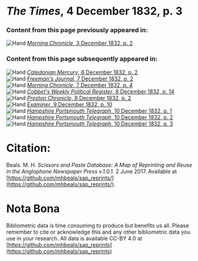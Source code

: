 # *The Times*, 4 December 1832, p. 3  
  
### Content from this page previously appeared in:  
![Hand](http://scissorsandpaste.net/wp-content/uploads/2017/06/smallhandpointer.png) [*Morning Chronicle*, 3 December 1832, p. 2](https://mhbeals.github.io/sap_html/Morning-Chronicle/Morning-Chronicle-3-December-1832-p-2)  
  
### Content from this page subsequently appeared in:  
![Hand](http://scissorsandpaste.net/wp-content/uploads/2017/06/smallhandpointer.png) [*Caledonian Mercury*, 6 December 1832, p. 2](https://mhbeals.github.io/sap_html/Caledonian-Mercury/Caledonian-Mercury-6-December-1832-p-2)  
![Hand](http://scissorsandpaste.net/wp-content/uploads/2017/06/smallhandpointer.png) [*Freeman's Journal*, 7 December 1832, p. 2](https://mhbeals.github.io/sap_html/Freeman's-Journal/Freeman's-Journal-7-December-1832-p-2)  
![Hand](http://scissorsandpaste.net/wp-content/uploads/2017/06/smallhandpointer.png) [*Morning Chronicle*, 7 December 1832, p. 4](https://mhbeals.github.io/sap_html/Morning-Chronicle/Morning-Chronicle-7-December-1832-p-4)  
![Hand](http://scissorsandpaste.net/wp-content/uploads/2017/06/smallhandpointer.png) [*Cobbet's Weekly Political Register*, 8 December 1832, p. 14](https://mhbeals.github.io/sap_html/Cobbet's-Weekly-Political-Register/Cobbet's-Weekly-Political-Register-8-December-1832-p-14)  
![Hand](http://scissorsandpaste.net/wp-content/uploads/2017/06/smallhandpointer.png) [*Preston Chronicle*, 8 December 1832, p. 2](https://mhbeals.github.io/sap_html/Preston-Chronicle/Preston-Chronicle-8-December-1832-p-2)  
![Hand](http://scissorsandpaste.net/wp-content/uploads/2017/06/smallhandpointer.png) [*Examiner*, 9 December 1832, p. 10](https://mhbeals.github.io/sap_html/Examiner/Examiner-9-December-1832-p-10)  
![Hand](http://scissorsandpaste.net/wp-content/uploads/2017/06/smallhandpointer.png) [*Hampshire Portsmouth Telegraph*, 10 December 1832, p. 1](https://mhbeals.github.io/sap_html/Hampshire-Portsmouth-Telegraph/Hampshire-Portsmouth-Telegraph-10-December-1832-p-1)  
![Hand](http://scissorsandpaste.net/wp-content/uploads/2017/06/smallhandpointer.png) [*Hampshire Portsmouth Telegraph*, 10 December 1832, p. 2](https://mhbeals.github.io/sap_html/Hampshire-Portsmouth-Telegraph/Hampshire-Portsmouth-Telegraph-10-December-1832-p-2)  
![Hand](http://scissorsandpaste.net/wp-content/uploads/2017/06/smallhandpointer.png) [*Hampshire Portsmouth Telegraph*, 10 December 1832, p. 3](https://mhbeals.github.io/sap_html/Hampshire-Portsmouth-Telegraph/Hampshire-Portsmouth-Telegraph-10-December-1832-p-3)  


# Citation: 

Beals. M. H. *Scissors and Paste Database: A Map of Reprinting and Reuse in the Anglophone Newspaper Press v.1.0.1.* 2 June 2017. Available at [https://github.com/mhbeals/sap_reprints/](https://github.com/mhbeals/sap_reprints/). 

# Nota Bona

Bibliometric data is time consuming to produce but benefits us all. Please remember to cite or acknowledge this and any other bibliometric data you use in your research. All data is available CC-BY 4.0 at [https://github.com/mhbeals/sap_reprints](https://github.com/mhbeals/sap_reprints)